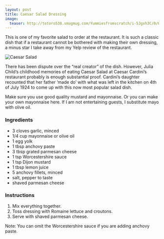 ```yaml
---
layout: post
title: Caesar Salad Dressing
image:
  teaser: http://totoro538.smugmug.com/Yummiesfromscratch/i-5Jgxh3C/0/O/2014-09-02-caesar-salad-dressing-720x100.jpg
---
```


This is one of my favorite salad to order at the restaurant. It is such a classic dish that if a restaurant cannot be bothered with making their own dressing, a minus star I take away from my Yelp review of the restaurant.


![Caesar Salad][1]

There has been dispute over the “real creator” of the dish. However, Julia Child’s childhood memories of eating Caesar Salad at Caesar Cardini’s restaurant probably is enough substantial proof. Cardini’s daughter recounted that her father ‘made do’ with what was left in the kitchen on 4th of July 1924 to come up with this now most popular salad dish.

Make sure you use good quality mustard and mayonnaise. Or you can make your own mayonnaise here. If I am not entertaining guests, I substitute mayo with olive oil.

### Ingredients
- 3 cloves garlic, minced
- 1/4 cup mayonnaise or olive oil
- 1 egg yolk
- 1 tbsp anchovy paste
- 3 tbsp grated parmesan cheese
- 1 tsp Worcestershire sauce
- 1 tsp Dijon mustard
- 1 tbsp lemon juice
- 5 anchovy fillets, minced 
- salt, pepper to taste
- shaved parmesan cheese

### Instructions
1. Mix everything together.
1. Toss dressing with Romaine lettuce and croutons.
1. Serve with shaved parmesan cheese.

Note: You can omit the Worcestershire sauce if you are adding anchovy paste.

[1]: http://media.tumblr.com/2cca5ecf611e4fb67fa4d62473511d7a/tumblr_inline_nb9i03AoWi1sn7z7o.jpg
